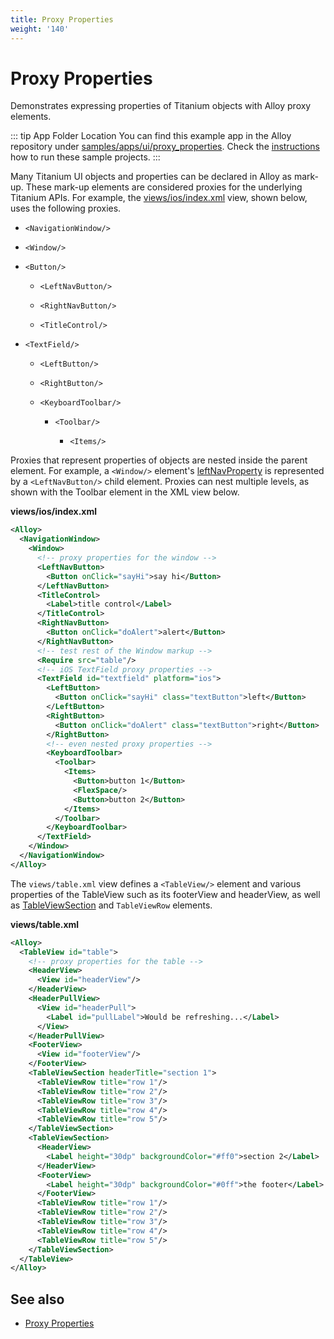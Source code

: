 ```yaml
---
title: Proxy Properties
weight: '140'
---
```


# Proxy Properties

Demonstrates expressing properties of Titanium objects with Alloy proxy elements.

::: tip App Folder Location
You can find this example app in the Alloy repository under [samples/apps/ui/proxy\_properties](https://github.com/appcelerator/alloy/tree/master/samples/apps/ui). Check the [instructions](/guide/Alloy_Framework/Alloy_Guide/Alloy_Test_Apps/) how to run these sample projects.
:::

Many Titanium UI objects and properties can be declared in Alloy as mark-up. These mark-up elements are considered proxies for the underlying Titanium APIs. For example, the [views/ios/index.xml](#ios) view, shown below, uses the following proxies.

* `<NavigationWindow/>`

* `<Window/>`

* `<Button/>`

    * `<LeftNavButton/>`

    * `<RightNavButton/>`

    * `<TitleControl/>`

* `<TextField/>`

    * `<LeftButton/>`

    * `<RightButton/>`

    * `<KeyboardToolbar/>`

        * `<Toolbar/>`

            * `<Items/>`

Proxies that represent properties of objects are nested inside the parent element. For example, a `<Window/>` element's [leftNavProperty](#!/api/Titanium.UI.Window-property-leftNavButton) is represented by a `<LeftNavButton/>` child element. Proxies can nest multiple levels, as shown with the Toolbar element in the XML view below.

**views/ios/index.xml**

```xml
<Alloy>
  <NavigationWindow>
    <Window>
      <!-- proxy properties for the window -->
      <LeftNavButton>
        <Button onClick="sayHi">say hi</Button>
      </LeftNavButton>
      <TitleControl>
        <Label>title control</Label>
      </TitleControl>
      <RightNavButton>
        <Button onClick="doAlert">alert</Button>
      </RightNavButton>
      <!-- test rest of the Window markup -->
      <Require src="table"/>
      <!-- iOS TextField proxy properties -->
      <TextField id="textfield" platform="ios">
        <LeftButton>
          <Button onClick="sayHi" class="textButton">left</Button>
        </LeftButton>
        <RightButton>
          <Button onClick="doAlert" class="textButton">right</Button>
        </RightButton>
        <!-- even nested proxy properties -->
        <KeyboardToolbar>
          <Toolbar>
            <Items>
              <Button>button 1</Button>
              <FlexSpace/>
              <Button>button 2</Button>
            </Items>
          </Toolbar>
        </KeyboardToolbar>
      </TextField>
    </Window>
  </NavigationWindow>
</Alloy>
```

The `views/table.xml` view defines a `<TableView/>` element and various properties of the TableView such as its footerView and headerView, as well as [TableViewSection](#!/api/Titanium.UI.TableViewSection) and `TableViewRow` elements.

**views/table.xml**

```xml
<Alloy>
  <TableView id="table">
    <!-- proxy properties for the table -->
    <HeaderView>
      <View id="headerView"/>
    </HeaderView>
    <HeaderPullView>
      <View id="headerPull">
        <Label id="pullLabel">Would be refreshing...</Label>
      </View>
    </HeaderPullView>
    <FooterView>
      <View id="footerView"/>
    </FooterView>
    <TableViewSection headerTitle="section 1">
      <TableViewRow title="row 1"/>
      <TableViewRow title="row 2"/>
      <TableViewRow title="row 3"/>
      <TableViewRow title="row 4"/>
      <TableViewRow title="row 5"/>
    </TableViewSection>
    <TableViewSection>
      <HeaderView>
        <Label height="30dp" backgroundColor="#ff0">section 2</Label>
      </HeaderView>
      <FooterView>
        <Label height="30dp" backgroundColor="#0ff">the footer</Label>
      </FooterView>
      <TableViewRow title="row 1"/>
      <TableViewRow title="row 2"/>
      <TableViewRow title="row 3"/>
      <TableViewRow title="row 4"/>
      <TableViewRow title="row 5"/>
    </TableViewSection>
  </TableView>
</Alloy>
```

## See also

* [Proxy Properties](#undefined)
